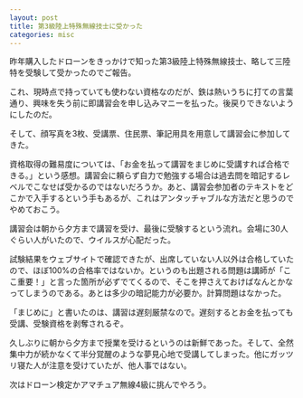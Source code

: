 ```yaml
---
layout: post
title: 第3級陸上特殊無線技士に受かった
categories: misc
---
```


昨年購入したドローンをきっかけで知った第3級陸上特殊無線技士、略して三陸特を受験して受かったのでご報告。

これ、現時点で持っていても使わない資格なのだが、鉄は熱いうちに打ての言葉通り、興味を失う前に即講習会を申し込みマニーを払った。後戻りできないようにしたのだ。

そして、顔写真を3枚、受講票、住民票、筆記用具を用意して講習会に参加してきた。

資格取得の難易度については、「お金を払って講習をまじめに受講すれば合格できる。」という感想。講習会に頼らず自力で勉強する場合は過去問を暗記するレベルでこなせば受かるのではないだろうか。あと、講習会参加者のテキストをどこかで入手するという手もあるが、これはアンタッチャブルな方法だと思うのでやめておこう。

講習会は朝から夕方まで講習を受け、最後に受験するという流れ。会場に30人ぐらい人がいたので、ウイルスが心配だった。

試験結果をウェブサイトで確認できたが、出席していない人以外は合格していたので、ほぼ100%の合格率ではないか。というのも出題される問題は講師が「ここ重要！」と言った箇所が必ずでてくるので、そこを押さえておけばなんとかなってしまうのである。あとは多少の暗記能力が必要か。計算問題はなかった。

「まじめに」と書いたのは、講習は遅刻厳禁なので。遅刻するとお金を払っても受講、受験資格を剥奪されるぞ。

久しぶりに朝から夕方まで授業を受けるというのは新鮮であった。そして、全然集中力が続かなくて半分覚醒のような夢見心地で受講してしまった。他にガッツリ寝た人が注意を受けていたが、他人事ではない。

次はドローン検定かアマチュア無線4級に挑んでやろう。
